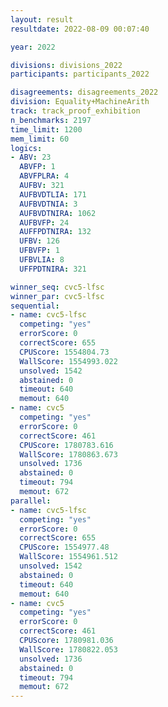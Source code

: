 ```yaml
---
layout: result
resultdate: 2022-08-09 00:07:40

year: 2022

divisions: divisions_2022
participants: participants_2022

disagreements: disagreements_2022
division: Equality+MachineArith
track: track_proof_exhibition
n_benchmarks: 2197
time_limit: 1200
mem_limit: 60
logics:
- ABV: 23
  ABVFP: 1
  ABVFPLRA: 4
  AUFBV: 321
  AUFBVDTLIA: 171
  AUFBVDTNIA: 3
  AUFBVDTNIRA: 1062
  AUFBVFP: 24
  AUFFPDTNIRA: 132
  UFBV: 126
  UFBVFP: 1
  UFBVLIA: 8
  UFFPDTNIRA: 321

winner_seq: cvc5-lfsc
winner_par: cvc5-lfsc
sequential:
- name: cvc5-lfsc
  competing: "yes"
  errorScore: 0
  correctScore: 655
  CPUScore: 1554804.73
  WallScore: 1554993.022
  unsolved: 1542
  abstained: 0
  timeout: 640
  memout: 640
- name: cvc5
  competing: "yes"
  errorScore: 0
  correctScore: 461
  CPUScore: 1780783.616
  WallScore: 1780863.673
  unsolved: 1736
  abstained: 0
  timeout: 794
  memout: 672
parallel:
- name: cvc5-lfsc
  competing: "yes"
  errorScore: 0
  correctScore: 655
  CPUScore: 1554977.48
  WallScore: 1554961.512
  unsolved: 1542
  abstained: 0
  timeout: 640
  memout: 640
- name: cvc5
  competing: "yes"
  errorScore: 0
  correctScore: 461
  CPUScore: 1780981.036
  WallScore: 1780822.053
  unsolved: 1736
  abstained: 0
  timeout: 794
  memout: 672
---
```

